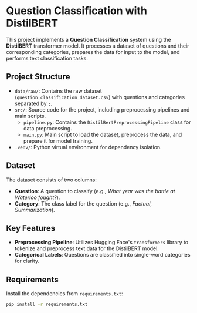 # Question Classification with DistilBERT

This project implements a **Question Classification** system using the **DistilBERT** transformer model. It processes a dataset of questions and their corresponding categories, prepares the data for input to the model, and performs text classification tasks.

## Project Structure

- `data/raw/`: Contains the raw dataset (`question_classification_dataset.csv`) with questions and categories separated by `;`.
- `src/`: Source code for the project, including preprocessing pipelines and main scripts.
  - `pipeline.py`: Contains the `DistilBertPreprocessingPipeline` class for data preprocessing.
  - `main.py`: Main script to load the dataset, preprocess the data, and prepare it for model training.
- `.venv/`: Python virtual environment for dependency isolation.

## Dataset

The dataset consists of two columns:
- **Question**: A question to classify (e.g., *What year was the battle at Waterloo fought?*).
- **Category**: The class label for the question (e.g., *Factual*, *Summarization*).

## Key Features

- **Preprocessing Pipeline**: Utilizes Hugging Face's `transformers` library to tokenize and preprocess text data for the DistilBERT model.
- **Categorical Labels**: Questions are classified into single-word categories for clarity.

## Requirements

Install the dependencies from `requirements.txt`:

```bash
pip install -r requirements.txt

